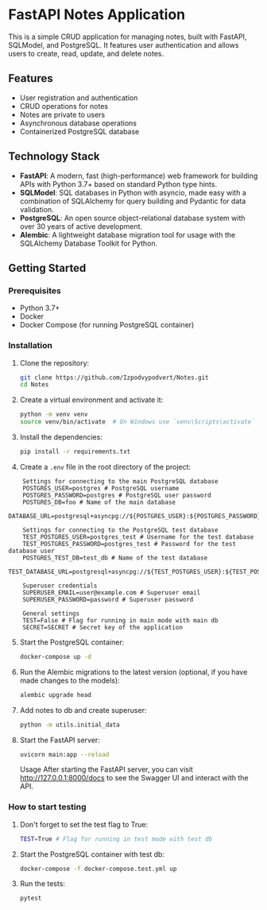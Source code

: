 # FastAPI Notes Application

This is a simple CRUD application for managing notes, built with FastAPI, SQLModel, and PostgreSQL. It features user authentication and allows users to create, read, update, and delete notes.

## Features

-   User registration and authentication
-   CRUD operations for notes
-   Notes are private to users
-   Asynchronous database operations
-   Containerized PostgreSQL database

## Technology Stack

-   **FastAPI**: A modern, fast (high-performance) web framework for building APIs with Python 3.7+ based on standard Python type hints.
-   **SQLModel**: SQL databases in Python with asyncio, made easy with a combination of SQLAlchemy for query building and Pydantic for data validation.
-   **PostgreSQL**: An open source object-relational database system with over 30 years of active development.
-   **Alembic**: A lightweight database migration tool for usage with the SQLAlchemy Database Toolkit for Python.

## Getting Started

### Prerequisites

-   Python 3.7+
-   Docker
-   Docker Compose (for running PostgreSQL container)

### Installation

1. Clone the repository:
    ```sh
    git clone https://github.com/Izpodvypodvert/Notes.git
    cd Notes
    ```
2. Create a virtual environment and activate it:
    ```sh
    python -m venv venv
    source venv/bin/activate  # On Windows use `venv\Scripts\activate`
    ```
3. Install the dependencies:
    ```sh
    pip install -r requirements.txt
    ```
4. Сreate a `.env` file in the root directory of the project:

```plaintext
    Settings for connecting to the main PostgreSQL database
    POSTGRES_USER=postgres # PostgreSQL username
    POSTGRES_PASSWORD=postgres # PostgreSQL user password
    POSTGRES_DB=foo # Name of the main database
    DATABASE_URL=postgresql+asyncpg://${POSTGRES_USER}:${POSTGRES_PASSWORD}@localhost:5432/${POSTGRES_DB}

    Settings for connecting to the PostgreSQL test database
    TEST_POSTGRES_USER=postgres_test # Username for the test database
    TEST_POSTGRES_PASSWORD=postgres_test # Password for the test database user
    POSTGRES_TEST_DB=test_db # Name of the test database
    TEST_DATABASE_URL=postgresql+asyncpg://${TEST_POSTGRES_USER}:${TEST_POSTGRES_PASSWORD}@localhost:5433/${POSTGRES_TEST_DB}

    Superuser credentials
    SUPERUSER_EMAIL=user@example.com # Superuser email
    SUPERUSER_PASSWORD=password # Superuser password

    General settings
    TEST=False # Flag for running in main mode with main db
    SECRET=SECRET # Secret key of the application
```

5. Start the PostgreSQL container:
    ```sh
    docker-compose up -d
    ```
6. Run the Alembic migrations to the latest version (optional, if you have made changes to the models):
    ```sh
    alembic upgrade head
    ```
7. Add notes to db and create superuser:
    ```sh
    python -m utils.initial_data
    ```
8. Start the FastAPI server:
    ```sh
    uvicorn main:app --reload
    ```
    Usage
    After starting the FastAPI server, you can visit http://127.0.0.1:8000/docs to see the Swagger UI and interact with the API.

### How to start testing

1. Don't forget to set the test flag to True:
    ```sh
    TEST=True # Flag for running in test mode with test db
    ```
2. Start the PostgreSQL container with test db:
    ```sh
    docker-compose -f docker-compose.test.yml up
    ```
3. Run the tests:
    ```sh
    pytest
    ```
